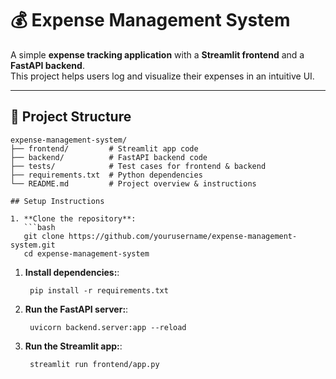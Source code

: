 # 💰 Expense Management System

A simple **expense tracking application** with a **Streamlit frontend** and a **FastAPI backend**.  
This project helps users log and visualize their expenses in an intuitive UI.  

---

## 📂 Project Structure

```plaintext
expense-management-system/
├── frontend/         # Streamlit app code
├── backend/          # FastAPI backend code
├── tests/            # Test cases for frontend & backend
├── requirements.txt  # Python dependencies
└── README.md         # Project overview & instructions

## Setup Instructions

1. **Clone the repository**:
   ```bash
   git clone https://github.com/yourusername/expense-management-system.git
   cd expense-management-system
   ```
1. **Install dependencies:**:   
   ```commandline
    pip install -r requirements.txt
   ```
1. **Run the FastAPI server:**:   
   ```commandline
    uvicorn backend.server:app --reload
   ```
1. **Run the Streamlit app:**:   
   ```commandline
    streamlit run frontend/app.py

   ```
